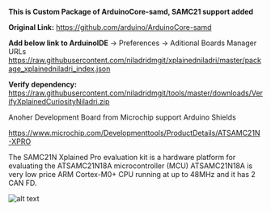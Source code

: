 **This is Custom Package of ArduinoCore-samd, SAMC21 support added**

**Original Link:** https://github.com/arduino/ArduinoCore-samd

**Add below link to ArduinoIDE** -> Preferences -> Aditional Boards Manager URLs
https://raw.githubusercontent.com/niladridmgit/xplainedniladri/master/package_xplainedniladri_index.json

**Verify dependency:** https://raw.githubusercontent.com/niladridmgit/tools/master/downloads/VerifyXplainedCuriosityNiladri.zip

Anoher Development Board from Microchip support Arduino Shields 

https://www.microchip.com/Developmenttools/ProductDetails/ATSAMC21N-XPRO

The SAMC21N Xplained Pro evaluation kit is a hardware platform for evaluating the ATSAMC21N18A microcontroller (MCU)
ATSAMC21N18A is very low price ARM Cortex-M0+ CPU running at up to 48MHz and it has 2 CAN FD.

![alt text](https://www.microchip.com/_ImagedCopy/161122-ATMEL-PHOTO-ATSAMC21N-XPRO-Angle.jpg)



